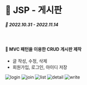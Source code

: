 # 📖 JSP - 게시판
##### 📆 2022.10.31 - 2022.11.14
<br>

#### 📢 MVC 패턴을 이용한 CRUD 게시판 제작
- 글 작성, 수정, 삭제
- 회원가입, 로그인, 아이디 저장


![login](https://user-images.githubusercontent.com/109490411/211176254-9928c714-6c11-46e0-b8ca-60c84852d8a6.png)
![join](https://user-images.githubusercontent.com/109490411/211176256-cf260551-d1b0-4023-808a-4308c393bcfa.png)
![list](https://user-images.githubusercontent.com/109490411/211176273-c3f05732-bb80-4280-948a-7a86e2f9b5d7.png)
![detail](https://user-images.githubusercontent.com/109490411/211176275-a7d612be-4ce7-4ab8-bda6-2e7ccb989bf3.png)
![write](https://user-images.githubusercontent.com/109490411/211176277-48d71fd7-243a-4d97-a05d-7382832a02bc.png)
